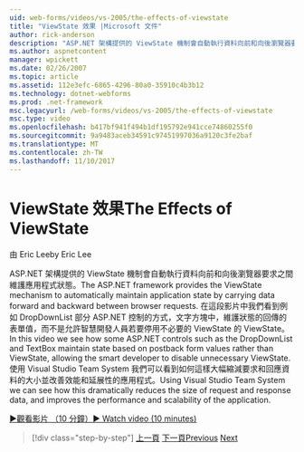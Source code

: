 ```yaml
---
uid: web-forms/videos/vs-2005/the-effects-of-viewstate
title: "ViewState 效果 |Microsoft 文件"
author: rick-anderson
description: "ASP.NET 架構提供的 ViewState 機制會自動執行資料向前和向後瀏覽器要求之間維護應用程式狀態..."
ms.author: aspnetcontent
manager: wpickett
ms.date: 02/26/2007
ms.topic: article
ms.assetid: 112e3efc-6865-4296-80a0-35910c4b3b12
ms.technology: dotnet-webforms
ms.prod: .net-framework
msc.legacyurl: /web-forms/videos/vs-2005/the-effects-of-viewstate
msc.type: video
ms.openlocfilehash: b417bf941f494b1df195792e941cce74860255f0
ms.sourcegitcommit: 9a9483aceb34591c97451997036a9120c3fe2baf
ms.translationtype: MT
ms.contentlocale: zh-TW
ms.lasthandoff: 11/10/2017
---
```

<a name="the-effects-of-viewstate"></a><span data-ttu-id="80a7f-103">ViewState 效果</span><span class="sxs-lookup"><span data-stu-id="80a7f-103">The Effects of ViewState</span></span>
====================
<span data-ttu-id="80a7f-104">由 Eric Lee</span><span class="sxs-lookup"><span data-stu-id="80a7f-104">by Eric Lee</span></span>

<span data-ttu-id="80a7f-105">ASP.NET 架構提供的 ViewState 機制會自動執行資料向前和向後瀏覽器要求之間維護應用程式狀態。</span><span class="sxs-lookup"><span data-stu-id="80a7f-105">The ASP.NET framework provides the ViewState mechanism to automatically maintain application state by carrying data forward and backward between browser requests.</span></span> <span data-ttu-id="80a7f-106">在這段影片中我們看到例如 DropDownList 部分 ASP.NET 控制的方式，文字方塊中，維護狀態的回傳的表單值，而不是允許智慧開發人員若要停用不必要的 ViewState 的 ViewState。</span><span class="sxs-lookup"><span data-stu-id="80a7f-106">In this video we see how some ASP.NET controls such as the DropDownList and TextBox maintain state based on postback form values rather than ViewState, allowing the smart developer to disable unnecessary ViewState.</span></span> <span data-ttu-id="80a7f-107">使用 Visual Studio Team System 我們可以看到如何這樣大幅縮減要求和回應資料的大小並改善效能和延展性的應用程式。</span><span class="sxs-lookup"><span data-stu-id="80a7f-107">Using Visual Studio Team System we can see how this dramatically reduces the size of request and response data, and improves the performance and scalability of the application.</span></span>

[<span data-ttu-id="80a7f-108">&#9654;觀看影片 （10 分鐘）</span><span class="sxs-lookup"><span data-stu-id="80a7f-108">&#9654; Watch video (10 minutes)</span></span>](https://channel9.msdn.com/Blogs/ASP-NET-Site-Videos/the-effects-of-viewstate)

>[!div class="step-by-step"]
<span data-ttu-id="80a7f-109">[上一頁](using-the-load-test-agent.md)
[下一頁](how-do-i-integrate-defect-tracking-with-testing.md)</span><span class="sxs-lookup"><span data-stu-id="80a7f-109">[Previous](using-the-load-test-agent.md)
[Next](how-do-i-integrate-defect-tracking-with-testing.md)</span></span>
